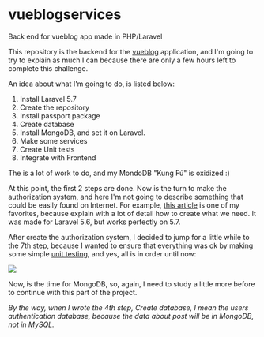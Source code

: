# vueblogservices
Back end for vueblog app made in PHP/Laravel

This repository is the backend for the [vueblog](https://github.com/gersonmontenegro/vueblog) application, and I'm going to try to explain as much I can because there are only a few hours left to complete this challenge.

An idea about what I'm going to do, is listed below:

 1. Install Laravel 5.7
 2. Create the repository
 3. Install passport package
 4. Create database
 5. Install MongoDB, and set it on Laravel.
 6. Make some services
 7. Create Unit tests
 8. Integrate with Frontend

The is a lot of work to do, and my MondoDB "Kung Fú" is oxidized :)

At this point, the first 2 steps are done. Now is the turn to make the authorization system, and here I'm not going to describe something that could be easily found on Internet. For example, [this article](https://medium.com/modulr/create-api-authentication-with-passport-of-laravel-5-6-1dc2d400a7f) is one of my favorites, because explain with a lot of detail how to create what we need. It was made for Laravel 5.6, but works perfectly on 5.7.

After create the authorization system, I decided to jump for a little while to the 7th step, because I wanted to ensure that everything was ok by making some simple [unit testing](https://github.com/gersonmontenegro/vueblogservices/blob/master/tests/Unit/AuthTest.php), and yes, all is in order until now:

![](https://lh3.googleusercontent.com/ZvYnWqKUIdbWnnwmqlP-Nvg-ZQgvIoSAq2x7wXYOrhtpLxTFET2eiUy9lvkxYHFmRl1geeHu30es=s900)

Now, is the time for MongoDB, so, again, I need to study a little more before to continue with this part of the project.

*By the way, when I wrote the 4th step, Create database, I mean the users authentication database, because the data about post will be in MongoDB, not in MySQL.*


